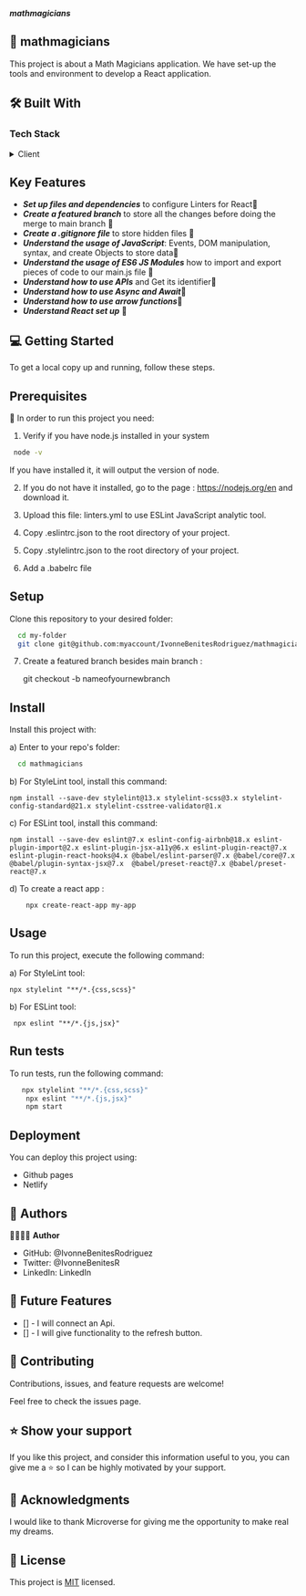 
***mathmagicians*** <br/>

## 📖 mathmagicians<a name="about-project"></a>
This project is about a Math Magicians application. We have set-up the tools and environment to develop a React application.
<br/>

## 🛠 Built With <a name="built-with"></a> 

### Tech Stack <a name="tech-stack"></a> 

<details>
<summary>Client</summary>
<ul>
<li><a href="https://react.dev/">React</a></li>
<li><a href="https://github.com/microverseinc/linters-config/tree/master/react-redux">Linters for React & Redux</a></li>
</ul><br/>
</details>

## Key Features <br/>
- ***Set up files and dependencies*** to configure Linters for React📍
- ***Create a featured branch*** to store all the changes before doing the merge to main branch 📍
- ***Create a .gitignore file*** to store hidden files 📍
- ***Understand the usage of JavaScript***: Events, DOM manipulation, syntax, and create Objects to store data📍
- ***Understand the usage of ES6 JS Modules*** how to import and export pieces of code to our main.js file 📍
- ***Understand how to use APIs*** and Get its identifier📍
- ***Understand how to use Async and Await***📍
- ***Understand how to use arrow functions***📍
- ***Understand React set up*** 📍

## 💻 Getting Started <a name="getting-started"></a>

To get a local copy up and running, follow these steps.

## Prerequisites

📍 In order to run this project you need:

1) Verify if you have node.js installed in your system
   
```sh   
 node -v
 ```
If you have installed it, it will output the version of node.

2) If you do not have it installed, go to the page : https://nodejs.org/en and download it.

3) Upload this file: linters.yml to use ESLint JavaScript analytic tool.

4) Copy .eslintrc.json to the root directory of your project.

5) Copy .stylelintrc.json to the root directory of your project.
   
6) Add a .babelrc file

## Setup

Clone this repository to your desired folder:

```sh
  cd my-folder
  git clone git@github.com:myaccount/IvonneBenitesRodriguez/mathmagicians.git
```

7) Create a featured branch besides main branch :

   git checkout -b nameofyournewbranch

## Install <br/>

Install this project with: <br/>

a) Enter to your repo's folder:

```sh
  cd mathmagicians
```

b) For StyleLint tool, install this command:

  ```
  npm install --save-dev stylelint@13.x stylelint-scss@3.x stylelint-config-standard@21.x stylelint-csstree-validator@1.x
  ```

c) For ESLint tool, install this command:

   ``` npm install --save-dev eslint@7.x eslint-config-airbnb@18.x eslint-plugin-import@2.x eslint-plugin-jsx-a11y@6.x eslint-plugin-react@7.x eslint-plugin-react-hooks@4.x @babel/eslint-parser@7.x @babel/core@7.x  @babel/plugin-syntax-jsx@7.x  @babel/preset-react@7.x @babel/preset-react@7.x ```<br/>

d) To create a react app :

```
    npx create-react-app my-app
```

## Usage
To run this project, execute the following command:


a) For StyleLint tool:

    npx stylelint "**/*.{css,scss}"

b) For ESLint tool:

     npx eslint "**/*.{js,jsx}"
    
## Run tests <br/>

To run tests, run the following command:
```sh
   npx stylelint "**/*.{css,scss}"
    npx eslint "**/*.{js,jsx}"
    npm start
```

## Deployment <br/>

You can deploy this project using:

- Github pages
- Netlify

## 👥 Authors <a name="authors"></a>
👩🏽‍💻🌸 **Author**

- GitHub: @IvonneBenitesRodriguez
- Twitter: @IvonneBenitesR
- LinkedIn: LinkedIn
 

## 🔭 Future Features <br/>
 - [] - I will connect an Api.
 - [] - I will give functionality to the refresh button.

## 🤝 Contributing <a name="contributing"></a> 

Contributions, issues, and feature requests are welcome!

Feel free to check the issues page.

## ⭐️ Show your support 
If you like this project, and consider this information useful to you, you can give me a ⭐️ so I can be highly motivated by your support.

## 🙏 Acknowledgments <a name="acknowledgements"></a>
I would like to thank Microverse for giving me the opportunity to make real my dreams.

## 📝 License <a name="license"></a>

This project is [MIT](./LICENSE) licensed.






